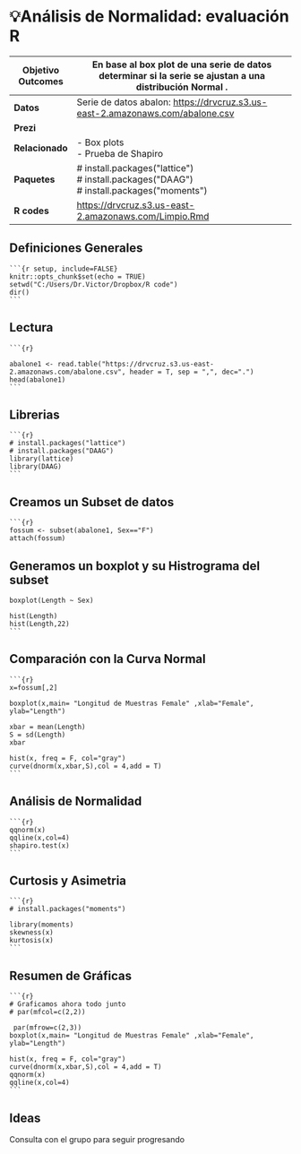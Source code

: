 # 💡Análisis de Normalidad: evaluación R

| **Objetivo**<br>**Outcomes** | En base al box plot de una serie de datos determinar si la serie se ajustan a una distribución Normal . |
| ---------------------------- | ------------------------------------------------------------------------------------------------------- |
| **Datos**                    | Serie de datos abalon:  https://drvcruz.s3.us-east-2.amazonaws.com/abalone.csv                          |
| **Prezi**                    |                                                                                                         |
| **Relacionado**              | - Box plots <br>- Prueba de Shapiro                                                                     |
| **Paquetes**                 | # install.packages("lattice")<br># install.packages("DAAG")<br># install.packages("moments")            |
| **R codes**                  | https://drvcruz.s3.us-east-2.amazonaws.com/Limpio.Rmd                                                   |

## Definiciones Generales
    ```{r setup, include=FALSE}
    knitr::opts_chunk$set(echo = TRUE)
    setwd("C:/Users/Dr.Victor/Dropbox/R code")
    dir()
    ```
## Lectura
    ```{r}
    
    abalone1 <- read.table("https://drvcruz.s3.us-east-2.amazonaws.com/abalone.csv", header = T, sep = ",", dec=".")
    head(abalone1)
    ```
## Librerias
    ```{r}
    # install.packages("lattice")
    # install.packages("DAAG")
    library(lattice)
    library(DAAG)
    ```
## Creamos un Subset de datos
    ```{r}
    fossum <- subset(abalone1, Sex=="F")
    attach(fossum)
## Generamos un boxplot y su Histrograma del subset
    boxplot(Length ~ Sex)
    
    hist(Length)
    hist(Length,22)
    ```
## Comparación con la Curva Normal
    ```{r}
    x=fossum[,2]
    
    boxplot(x,main= "Longitud de Muestras Female" ,xlab="Female", ylab="Length")
    
    xbar = mean(Length)
    S = sd(Length)
    xbar
    
    hist(x, freq = F, col="gray")
    curve(dnorm(x,xbar,S),col = 4,add = T)
    ```
## Análisis de Normalidad
    ```{r}
    qqnorm(x)
    qqline(x,col=4)
    shapiro.test(x)
    ```
## Curtosis y Asimetria
    ```{r}
    # install.packages("moments")
    
    library(moments)
    skewness(x)
    kurtosis(x)
    ```
## Resumen de Gráficas
    ```{r}
    # Graficamos ahora todo junto
    # par(mfcol=c(2,2))
    
     par(mfrow=c(2,3))
    boxplot(x,main= "Longitud de Muestras Female" ,xlab="Female", ylab="Length")
    
    hist(x, freq = F, col="gray")
    curve(dnorm(x,xbar,S),col = 4,add = T)
    qqnorm(x)
    qqline(x,col=4)
    ```


## Ideas

Consulta con el grupo para seguir progresando

